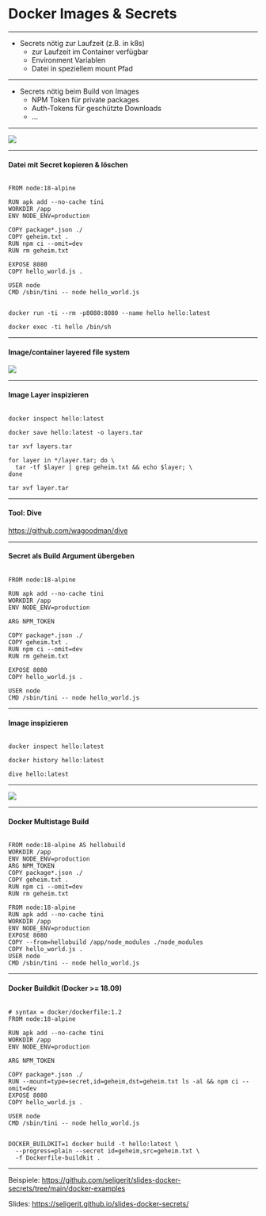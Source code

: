 # Docker Images & Secrets

---

 - Secrets nötig zur Laufzeit (z.B. in k8s)
   - zur Laufzeit im Container verfügbar
   - Environment Variablen
   - Datei in speziellem mount Pfad

---

- Secrets nötig beim Build von Images
   - NPM Token für private packages
   - Auth-Tokens für geschützte Downloads
   - ...

---

<p class="stretch"><img src="img/bad-idea.jpg"></p>

---
#### Datei mit Secret kopieren & löschen

<pre><code data-trim data-noescape class="dockerfile">
FROM node:18-alpine

RUN apk add --no-cache tini
WORKDIR /app
ENV NODE_ENV=production

COPY package*.json ./
COPY geheim.txt .
RUN npm ci --omit=dev
RUN rm geheim.txt

EXPOSE 8080
COPY hello_world.js .

USER node
CMD /sbin/tini -- node hello_world.js
</code></pre>

<pre><code data-trim data-noescape class="shell">
docker run -ti --rm -p8080:8080 --name hello hello:latest

docker exec -ti hello /bin/sh
</code></pre>


---

#### Image/container layered file system

<p class="stretch"><img src="img/container-layers.jpg"></p>

---

#### Image Layer inspizieren
<pre><code data-trim data-noescape class="shell">
docker inspect hello:latest

docker save hello:latest -o layers.tar

tar xvf layers.tar

for layer in */layer.tar; do \
  tar -tf $layer | grep geheim.txt && echo $layer; \
done

tar xvf layer.tar
</code></pre>

---

#### Tool: Dive

https://github.com/wagoodman/dive

---

#### Secret als Build Argument übergeben

<pre><code data-trim data-noescape class="dockerfile">
FROM node:18-alpine

RUN apk add --no-cache tini
WORKDIR /app
ENV NODE_ENV=production

ARG NPM_TOKEN

COPY package*.json ./
COPY geheim.txt .
RUN npm ci --omit=dev
RUN rm geheim.txt

EXPOSE 8080
COPY hello_world.js .

USER node
CMD /sbin/tini -- node hello_world.js
</code></pre>

---

#### Image inspizieren

<pre><code data-trim data-noescape class="shell">
docker inspect hello:latest

docker history hello:latest

dive hello:latest
</code></pre>

---

<p class="stretch"><img src="img/idea-kitteh.jpeg"></p>

---
#### Docker Multistage Build
<pre><code data-trim data-noescape class="dockerfile">
FROM node:18-alpine AS hellobuild
WORKDIR /app
ENV NODE_ENV=production
ARG NPM_TOKEN
COPY package*.json ./
COPY geheim.txt .
RUN npm ci --omit=dev
RUN rm geheim.txt

FROM node:18-alpine
RUN apk add --no-cache tini
WORKDIR /app
ENV NODE_ENV=production
EXPOSE 8080
COPY --from=hellobuild /app/node_modules ./node_modules
COPY hello_world.js .
USER node
CMD /sbin/tini -- node hello_world.js
</code></pre>

---
#### Docker Buildkit (Docker >= 18.09)

<pre><code data-trim data-noescape class="dockerfile">
# syntax = docker/dockerfile:1.2
FROM node:18-alpine

RUN apk add --no-cache tini
WORKDIR /app
ENV NODE_ENV=production

ARG NPM_TOKEN

COPY package*.json ./
RUN --mount=type=secret,id=geheim,dst=geheim.txt ls -al && npm ci --omit=dev
EXPOSE 8080
COPY hello_world.js .

USER node
CMD /sbin/tini -- node hello_world.js
</code></pre>

<pre><code data-trim data-noescape class="shell">
DOCKER_BUILDKIT=1 docker build -t hello:latest \
  --progress=plain --secret id=geheim,src=geheim.txt \
  -f Dockerfile-buildkit .
</code></pre>

---

Beispiele: https://github.com/seligerit/slides-docker-secrets/tree/main/docker-examples

Slides: https://seligerit.github.io/slides-docker-secrets/